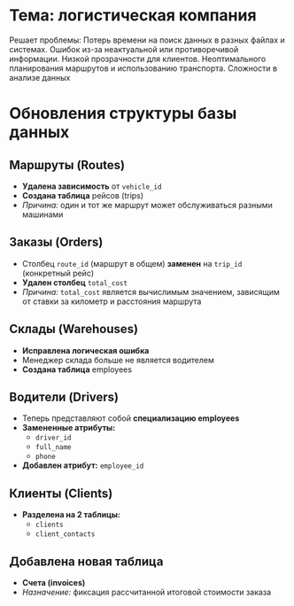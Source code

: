 # Тема: логистическая компания

Решает проблемы:
Потерь времени на поиск данных в разных файлах и системах.
Ошибок из-за неактуальной или противоречивой информации. 
Низкой прозрачности для клиентов. 
Неоптимального планирования маршрутов и использованию транспорта. 
Сложности в анализе данных

# Обновления структуры базы данных

## Маршруты (Routes)
- **Удалена зависимость** от `vehicle_id`
- **Создана таблица** рейсов (trips)
- *Причина:* один и тот же маршрут может обслуживаться разными машинами

## Заказы (Orders)
- Столбец `route_id` (маршрут в общем) **заменен** на `trip_id` (конкретный рейс)
- **Удален столбец** `total_cost`
- *Причина:* `total_cost` является вычислимым значением, зависящим от ставки за километр и расстояния маршрута

## Склады (Warehouses)
- **Исправлена логическая ошибка**
- Менеджер склада больше не является водителем
- **Создана таблица** employees

## Водители (Drivers)
- Теперь представляют собой **специализацию employees**
- **Замененные атрибуты:**
  - `driver_id`
  - `full_name`
  - `phone`
- **Добавлен атрибут:** `employee_id`

## Клиенты (Clients)
- **Разделена на 2 таблицы:**
  - `clients`
  - `client_contacts`

## Добавлена новая таблица
- **Счета (invoices)**
- *Назначение:* фиксация рассчитанной итоговой стоимости заказа
